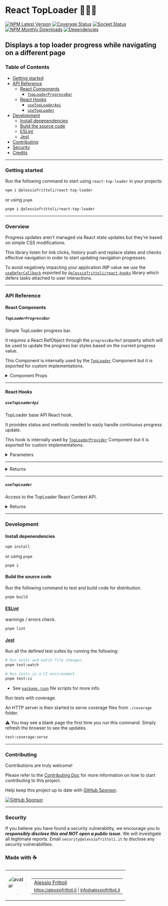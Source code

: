 # React TopLoader 🏋🏼‍♂️

[![NPM Latest Version][version-badge]][npm-url] [![Coverage Status][coverage-badge]][coverage-url] [![Socket Status][socket-badge]][socket-url] [![NPM Monthly Downloads][downloads-badge]][npm-url] [![Dependencies][deps-badge]][deps-url]

[version-badge]: https://img.shields.io/npm/v/%40alessiofrittoli%2Freact-top-loader
[npm-url]: https://npmjs.org/package/%40alessiofrittoli%2Freact-top-loader
[coverage-badge]: https://coveralls.io/repos/github/alessiofrittoli/react-top-loader/badge.svg
[coverage-url]: https://coveralls.io/github/alessiofrittoli/react-top-loader
[socket-badge]: https://socket.dev/api/badge/npm/package/@alessiofrittoli/react-top-loader
[socket-url]: https://socket.dev/npm/package/@alessiofrittoli/react-top-loader/overview
[downloads-badge]: https://img.shields.io/npm/dm/%40alessiofrittoli%2Freact-top-loader.svg
[deps-badge]: https://img.shields.io/librariesio/release/npm/%40alessiofrittoli%2Freact-top-loader
[deps-url]: https://libraries.io/npm/%40alessiofrittoli%2Freact-top-loader
[sponsor-badge]: https://img.shields.io/static/v1?label=Fund%20this%20package&message=%E2%9D%A4&logo=GitHub&color=%23DB61A2
[sponsor-url]: https://github.com/sponsors/alessiofrittoli

## Displays a top loader progress while navigating on a different page

### Table of Contents

- [Getting started](#getting-started)
- [API Reference](#api-reference)
  - [React Components](#react-components)
    - [`TopLoaderProgressBar`](#toploaderprogressbar)
  - [React Hooks](#react-hooks)
    - [`useTopLoaderApi`](#usetoploaderapi)
    - [`useTopLoader`](#usetoploader)
- [Development](#development)
  - [Install depenendencies](#install-depenendencies)
  - [Build the source code](#build-the-source-code)
  - [ESLint](#eslint)
  - [Jest](#jest)
- [Contributing](#contributing)
- [Security](#security)
- [Credits](#made-with-)

---

### Getting started

Run the following command to start using `react-top-loader` in your projects:

```bash
npm i @alessiofrittoli/react-top-loader
```

or using `pnpm`

```bash
pnpm i @alessiofrittoli/react-top-loader
```

---

### Overview

Progress updates aren't managed via React state updates but they're based on simple CSS modifications.

This library listen for link clicks, history push and replace states and checks effective navigation in order to start updating navigation progresses.

To avoid negatively impacting your application INP value we use the [`useDeferCallback`](https://npmjs.com/package/@alessiofrittoli/react-hooks#usedefercallback) exported by [`@alessiofrittoli/react-hooks`](https://npmjs.com/package/@alessiofrittoli/react-hooks) library which defers tasks attached to user interactions.

---

### API Reference

#### React Components

##### `TopLoaderProgressBar`

Simple TopLoader progress bar.

It requires a React.RefObject through the `progressBarRef` property which will be used to update the progress bar styles based on the current progress value.

This Component is internally used by the [`TopLoader`](#toploader) Component but it is exported for custom implementations.

<details>

<summary style="cursor:pointer">Component Props</summary>

| Property         | Type                                    | Description                                                                                                                     |
| ---------------- | --------------------------------------- | ------------------------------------------------------------------------------------------------------------------------------- |
| `progressBarRef` | `React.RefObject<HTMLDivElement\|null>` | The `React.RefObject` attached to the `HTMLDivElement` which is then used to update styles based on the current progress value. |

Other properties are inherited by the `React.ComponentProps<'div'>` type and not documented here.

</details>

---

#### React Hooks

##### `useTopLoaderApi`

TopLoader base API React hook.

It provides status and methods needed to easly handle continuous progress update.

This hook is internally used by [`TopLoaderProvider`](#toploaderprovider) Component but it is exported for custom implementations.

<details>

<summary style="cursor:pointer">Parameters</summary>

| Parameter         | Type                     | Default | Description                                                    |
| ----------------- | ------------------------ | ------- | -------------------------------------------------------------- |
| `options`         | `UseTopLoaderApiOptions` | `{}`    | An object defining custom options.                             |
| `options.onStart` | `OnStartHandler`         | -       | A custom callback executed when the `start` method is called.  |
| `options.onTick`  | `OnTickHandler`          | -       | A custom callback executed when the progress value is updated. |
| `options.onStop`  | `OnStopHandler`          | -       | A custom callback executed when the `stop` method is called.   |

</details>

---

<details>

<summary style="cursor:pointer">Returns</summary>

Type: `UseTopLoaderApi`

An object defining progress status and methods.

- playing: `React.RefObject<boolean>` - A React.RefObject indicating whether the work is currently playing or not.
- progress: `React.RefObject<number>` - A React.RefObject indicating the current progress value.
- start: `() => void` - Start the TopLoader work.
- tick: `( amount?: number ) => boolean` - Tick TopLoader progress.
- stop: `() => void` - Set progress to `100` and stop the TopLoader work.

</details>

---

##### `useTopLoader`

Access to the TopLoader React Context API.

<details>

<summary style="cursor:pointer">Returns</summary>

Type: `UseTopLoaderApi`

This hooks returns the [`useTopLoaderApi`](#usetoploaderapi) result exposed through the [`TopLoaderContext`](#toploadercontext).

</details>

---

### Development

#### Install depenendencies

```bash
npm install
```

or using `pnpm`

```bash
pnpm i
```

#### Build the source code

Run the following command to test and build code for distribution.

```bash
pnpm build
```

#### [ESLint](https://www.npmjs.com/package/eslint)

warnings / errors check.

```bash
pnpm lint
```

#### [Jest](https://npmjs.com/package/jest)

Run all the defined test suites by running the following:

```bash
# Run tests and watch file changes.
pnpm test:watch

# Run tests in a CI environment.
pnpm test:ci
```

- See [`package.json`](./package.json) file scripts for more info.

Run tests with coverage.

An HTTP server is then started to serve coverage files from `./coverage` folder.

⚠️ You may see a blank page the first time you run this command. Simply refresh the browser to see the updates.

```bash
test:coverage:serve
```

---

### Contributing

Contributions are truly welcome!

Please refer to the [Contributing Doc](./CONTRIBUTING.md) for more information on how to start contributing to this project.

Help keep this project up to date with [GitHub Sponsor][sponsor-url].

[![GitHub Sponsor][sponsor-badge]][sponsor-url]

---

### Security

If you believe you have found a security vulnerability, we encourage you to **_responsibly disclose this and NOT open a public issue_**. We will investigate all legitimate reports. Email `security@alessiofrittoli.it` to disclose any security vulnerabilities.

### Made with ☕

<table style='display:flex;gap:20px;'>
  <tbody>
    <tr>
      <td>
        <img alt="avatar" src='https://avatars.githubusercontent.com/u/35973186' style='width:60px;border-radius:50%;object-fit:contain;'>
      </td>
      <td>
        <table style='display:flex;gap:2px;flex-direction:column;'>
          <tbody>
              <tr>
                <td>
                  <a href='https://github.com/alessiofrittoli' target='_blank' rel='noopener'>Alessio Frittoli</a>
                </td>
              </tr>
              <tr>
                <td>
                  <small>
                    <a href='https://alessiofrittoli.it' target='_blank' rel='noopener'>https://alessiofrittoli.it</a> |
                    <a href='mailto:info@alessiofrittoli.it' target='_blank' rel='noopener'>info@alessiofrittoli.it</a>
                  </small>
                </td>
              </tr>
          </tbody>
        </table>
      </td>
    </tr>
  </tbody>
</table>
